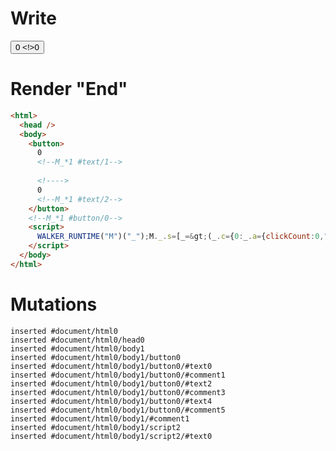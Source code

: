# Write
  <button>0<!--M_*1 #text/1--> <!>0<!--M_*1 #text/2--></button><!--M_*1 #button/0--><script>WALKER_RUNTIME("M")("_");M._.s=[_=>(_.c={0:_.a={clickCount:0,"#childScope/0":_.b={}},1:_.b},_.b.onClick=_._["packages/translator-tags/src/__tests__/fixtures/basic-component-input-same-source-alias-within-pattern/template.marko_0/onClick"](_.a),_.c)];M._.e=[1,"packages/translator-tags/src/__tests__/fixtures/basic-component-input-same-source-alias-within-pattern/components/my-button.marko_0_onClick"];M._.d=1;M._.w()</script>


# Render "End"
```html
<html>
  <head />
  <body>
    <button>
      0
      <!--M_*1 #text/1-->
       
      <!---->
      0
      <!--M_*1 #text/2-->
    </button>
    <!--M_*1 #button/0-->
    <script>
      WALKER_RUNTIME("M")("_");M._.s=[_=&gt;(_.c={0:_.a={clickCount:0,"#childScope/0":_.b={}},1:_.b},_.b.onClick=_._["packages/translator-tags/src/__tests__/fixtures/basic-component-input-same-source-alias-within-pattern/template.marko_0/onClick"](_.a),_.c)];M._.e=[1,"packages/translator-tags/src/__tests__/fixtures/basic-component-input-same-source-alias-within-pattern/components/my-button.marko_0_onClick"];M._.d=1;M._.w()
    </script>
  </body>
</html>
```

# Mutations
```
inserted #document/html0
inserted #document/html0/head0
inserted #document/html0/body1
inserted #document/html0/body1/button0
inserted #document/html0/body1/button0/#text0
inserted #document/html0/body1/button0/#comment1
inserted #document/html0/body1/button0/#text2
inserted #document/html0/body1/button0/#comment3
inserted #document/html0/body1/button0/#text4
inserted #document/html0/body1/button0/#comment5
inserted #document/html0/body1/#comment1
inserted #document/html0/body1/script2
inserted #document/html0/body1/script2/#text0
```